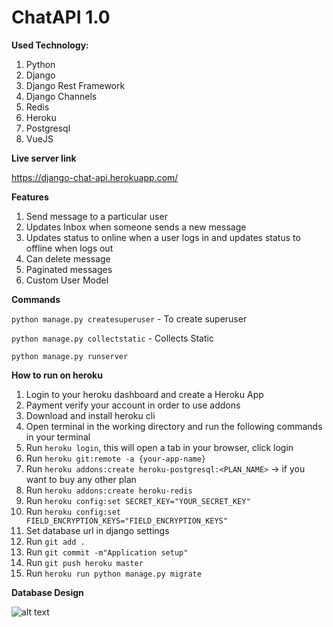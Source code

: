 # ChatAPI 1.0

**Used Technology:**

1. Python
2. Django
3. Django Rest Framework
4. Django Channels
5. Redis
6. Heroku
7. Postgresql
8. VueJS


**Live server link**

https://django-chat-api.herokuapp.com/

**Features**
    
1. Send message to a particular user
2. Updates Inbox when someone sends a new message
3. Updates status to online when a user logs in and updates status to offline when logs out
4. Can delete message
5. Paginated messages
6. Custom User Model


**Commands**

`python manage.py createsuperuser`  - To create superuser

`python manage.py collectstatic` - Collects Static

`python manage.py runserver`

**How to run on heroku**

1. Login to your heroku dashboard and create a Heroku App
2. Payment verify your account in order to use addons
3. Download and install heroku cli
4. Open terminal in the working directory and run the following commands in your terminal
5. Run `heroku login`, this will open a tab in your browser, click login
6. Run `heroku git:remote -a {your-app-name}`
7. Run `heroku addons:create heroku-postgresql:<PLAN_NAME>` -> if you want to buy any other plan
8. Run `heroku addons:create heroku-redis`
9. Run `heroku config:set SECRET_KEY="YOUR_SECRET_KEY" `
10. Run `heroku config:set FIELD_ENCRYPTION_KEYS="FIELD_ENCRYPTION_KEYS"`
11. Set database url in django settings
12. Run `git add .`
13. Run `git commit -m"Application setup"`
14. Run `git push heroku master`
15. Run `heroku run python manage.py migrate`


**Database Design**

![alt text](https://github.com/khan-asfi-reza/ChatAPI/blob/master/Media/design.png?raw=true)
